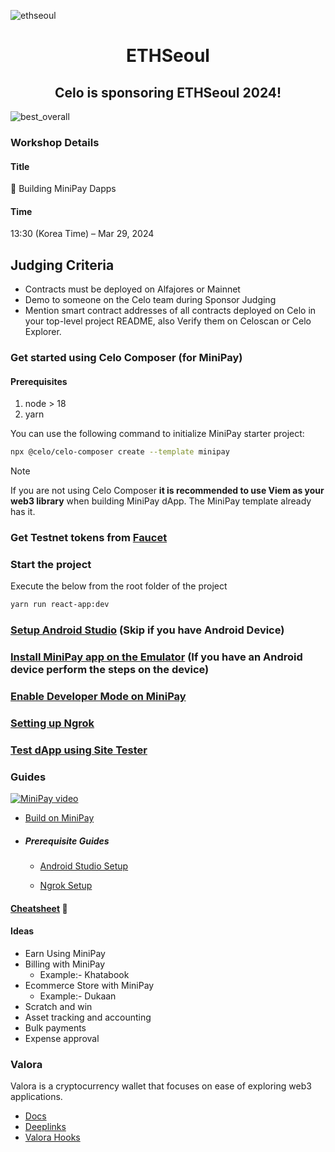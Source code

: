 ![ethseoul](./ethseoul/images/710.webp)

<p align="center">

<h1 align="center">ETHSeoul</h1>

<h2 align="center">Celo is sponsoring ETHSeoul 2024!</h2>

![best_overall](./ethseoul/images/bounties.png)

### Workshop Details

#### Title

📲 Building MiniPay Dapps

#### Time

13:30 (Korea Time) – Mar 29, 2024

## Judging Criteria

-   Contracts must be deployed on Alfajores or Mainnet
-   Demo to someone on the Celo team during Sponsor Judging
-   Mention smart contract addresses of all contracts deployed on Celo in your top-level project README, also Verify them on Celoscan or Celo Explorer.

### Get started using Celo Composer (for MiniPay)

#### Prerequisites

1. node > 18
2. yarn

You can use the following command to initialize MiniPay starter project:

```bash
npx @celo/celo-composer create --template minipay
```

> [!NOTE]  
> If you are not using Celo Composer **it is recommended to use Viem as your web3 library** when building MiniPay dApp. The MiniPay template already has it.

### Get Testnet tokens from [Faucet](https://faucet.celo.org/alfajores)

### Start the project

Execute the below from the root folder of the project

```bash
yarn run react-app:dev
```

### [Setup Android Studio](https://docs.celo.org/developer/build-on-minipay/prerequisites/android-studio-setup) (Skip if you have Android Device)

### [Install MiniPay app on the Emulator](https://docs.celo.org/developer/build-on-minipay/overview#installing-minipay) (If you have an Android device perform the steps on the device)

### [Enable Developer Mode on MiniPay](https://docs.celo.org/developer/build-on-minipay/enabling-testnet)

### [Setting up Ngrok](https://docs.celo.org/developer/build-on-minipay/prerequisites/ngrok-setup)

### [Test dApp using Site Tester](https://docs.celo.org/developer/build-on-minipay/overview#test-your-dapp-inside-minipay)

### Guides

[![MiniPay video](https://img.youtube.com/vi/cNp5vhwZdao/0.jpg)](https://www.youtube.com/watch?v=cNp5vhwZdao)

-   [Build on MiniPay](https://docs.celo.org/developer/build-on-minipay/overview)

-   ##### Prerequisite Guides

    -   [Android Studio Setup](https://docs.celo.org/developer/build-on-minipay/prerequisites/android-studio-setup)

    -   [Ngrok Setup](https://docs.celo.org/developer/build-on-minipay/prerequisites/ngrok-setup)

#### [Cheatsheet](https://celoplatform.notion.site/MiniPay-Cheatsheet-60066f16d136421ab2ef19522ffe6200?pvs=74) 🤫

#### Ideas

-   Earn Using MiniPay
-   Billing with MiniPay
    -   Example:- Khatabook
-   Ecommerce Store with MiniPay
    -   Example:- Dukaan
-   Scratch and win
-   Asset tracking and accounting
-   Bulk payments
-   Expense approval

### Valora

Valora is a cryptocurrency wallet that focuses on ease of exploring web3 applications.

-   [Docs](https://docs.valora.xyz/)
-   [Deeplinks](https://docs.valora.xyz/connecting/deeplinks)
-   [Valora Hooks](https://docs.valora.xyz/hooks/)
